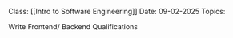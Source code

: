 Class: [[Intro to Software Engineering]]
Date: 09-02-2025
Topics: 

Write Frontend/ Backend Qualifications 

